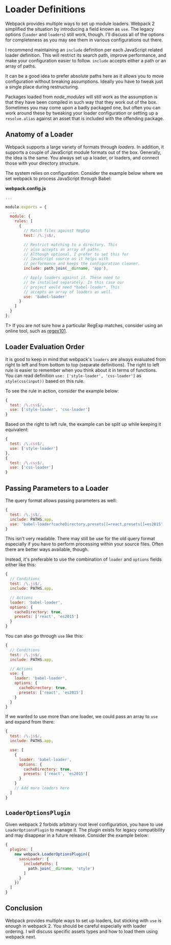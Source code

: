 # Loader Definitions

Webpack provides multiple ways to set up module loaders. Webpack 2 simplified the situation by introducing a field known as `use`. The legacy options (`loader` and `loaders`) still work, though. I'll discuss all of the options for completeness as you may see them in various configurations out there.

I recommend maintaining an `include` definition per each JavaScript related loader definition. This will restrict its search path, improve performance, and make your configuration easier to follow. `include` accepts either a path or an array of paths.

It can be a good idea to prefer absolute paths here as it allows you to move configuration without breaking assumptions. Ideally you have to tweak just a single place during restructuring.

Packages loaded from *node_modules* will still work as the assumption is that they have been compiled in such way that they work out of the box. Sometimes you may come upon a badly packaged one, but often you can work around these by tweaking your loader configuration or setting up a `resolve.alias` against an asset that is included with the offending package.

## Anatomy of a Loader

Webpack supports a large variety of formats through *loaders*. In addition, it supports a couple of JavaScript module formats out of the box. Generally, the idea is the same. You always set up a loader, or loaders, and connect those with your directory structure.

The system relies on configuration. Consider the example below where we set webpack to process JavaScript through Babel:

**webpack.config.js**

```javascript
...

module.exports = {
  ...
  module: {
    rules: [
      {
        // Match files against RegExp
        test: /\.js$/,

        // Restrict matching to a directory. This
        // also accepts an array of paths.
        // Although optional, I prefer to set this for
        // JavaScript source as it helps with
        // performance and keeps the configuration cleaner.
        include: path.join(__dirname, 'app'),

        // Apply loaders against it. These need to
        // be installed separately. In this case our
        // project would need *babel-loader*. This
        // accepts an array of loaders as well.
        use: 'babel-loader'
      }
    ]
  }
};
```

T> If you are not sure how a particular RegExp matches, consider using an online tool, such as [regex101](https://regex101.com/).

## Loader Evaluation Order

It is good to keep in mind that webpack's `loaders` are always evaluated from right to left and from bottom to top (separate definitions). The right to left rule is easier to remember when you think about it in terms of functions. You can read definition `use: ['style-loader', 'css-loader']` as `style(css(input))` based on this rule.

To see the rule in action, consider the example below:

```javascript
{
  test: /\.css$/,
  use: ['style-loader', 'css-loader']
}
```

Based on the right to left rule, the example can be split up while keeping it equivalent:

```javascript
{
  test: /\.css$/,
  use: ['style-loader']
},
{
  test: /\.css$/,
  use: ['css-loader']
}
```

## Passing Parameters to a Loader

The query format allows passing parameters as well:

```javascript
{
  test: /\.js$/,
  include: PATHS.app,
  use: 'babel-loader?cacheDirectory,presets[]=react,presets[]=es2015'
}
```

This isn't very readable. There may still be use for the old query format especially if you have to perform processing within your source files. Often there are better ways available, though.

Instead, it's preferable to use the combination of `loader` and `options` fields either like this:

```javascript
{
  // Conditions
  test: /\.js$/,
  include: PATHS.app,

  // Actions
  loader: 'babel-loader',
  options: {
    cacheDirectory: true,
    presets: ['react', 'es2015']
  }
}
```

You can also go through `use` like this:

```javascript
{
  // Conditions
  test: /\.js$/,
  include: PATHS.app,

  // Actions
  use: {
    loader: 'babel-loader',
    options: {
      cacheDirectory: true,
      presets: ['react', 'es2015']
    }
  }
}
```

If we wanted to use more than one loader, we could pass an array to `use` and expand from there:

```javascript
{
  test: /\.js$/,
  include: PATHS.app,

  use: [
    {
      loader: 'babel-loader',
      options: {
        cacheDirectory: true,
        presets: ['react', 'es2015']
      }
    }
    // Add more loaders here
  ]
}
```

## `LoaderOptionsPlugin`

Given webpack 2 forbids arbitrary root level configuration, you have to use `LoaderOptionsPlugin` to manage it. The plugin exists for legacy compatibility and may disappear in a future release. Consider the example below:

```javascript
{
  plugins: [
    new webpack.LoaderOptionsPlugin({
      sassLoader: {
        includePaths: [
          path.join(__dirname, 'style')
        ]
      }
    })
  ]
}
```

## Conclusion

Webpack provides multiple ways to set up loaders, but sticking with `use` is enough in webpack 2. You should be careful especially with loader ordering. I will discuss specific assets types and how to load them using webpack next.
